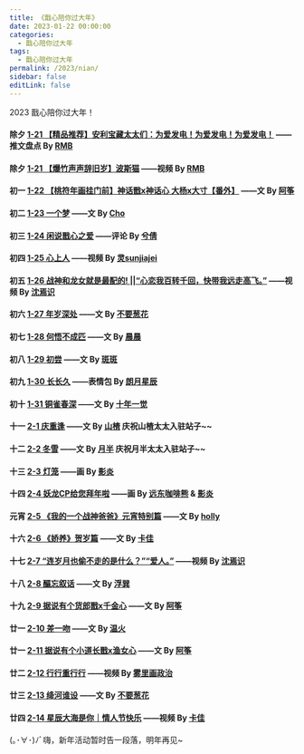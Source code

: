 ```yaml
---
title: 《戬心陪你过大年》
date: 2023-01-22 00:00:00
categories: 
  - 戬心陪你过大年
tags: 
  - 戬心陪你过大年
permalink: /2023/nian/
sidebar: false
editLink: false
---
```


2023 戬心陪你过大年！

#### 除夕 <a href="/pages/3c2b40/">1-21 【精品推荐】安利宝藏太太们：为爱发电！为爱发电！为爱发电！</a> ——推文盘点 By [RMB](https://rmb7920081.lofter.com/)

#### 除夕 <a href="/pages/525e32/">1-21 【爆竹声声辞旧岁】波斯猫</a> ——视频 By [RMB](https://rmb7920081.lofter.com/)

#### 初一 <a href="/pages/4c1e3a/">1-22 【桃符年画挂门前】神话戬x神话心 大杨x大寸【番外】</a> ——文 By [阿筝](/categories/?category=阿筝)

#### 初二 <a href="/pages/72969c/">1-23  一个梦</a> ——文 By [Cho](/categories/?category=Cho)

#### 初三 <a href="https://zhangxiqian279.lofter.com/post/1f14ceb9_2b7f22714">1-24  闲说戬心之爱</a> ——评论 By [兮倩](https://zhangxiqian279.lofter.com/)

#### 初四 <a href="/pages/96928b/">1-25  心上人</a> ——视频 By [灵sunjiajei](https://ling5421.lofter.com/)

#### 初五 <a href="/pages/392f5b/">1-26  战神和龙女就是最配的! ||“心恋我百转千回，快带我远走高飞。”</a> ——视频 By [沈焉识](/categories/?category=沈焉识)

#### 初六 <a href="/pages/535252/">1-27  年岁深处</a> ——文 By [不要葱花](/categories/?category=不要葱花)

#### 初七 <a href="/pages/b1a035/">1-28  何悟不成匹</a> ——文 By [晨晨](/categories/?category=晨晨)

#### 初八 <a href="/pages/ba18a0/">1-29  初尝</a> ——文 By [斑斑](/categories/?category=斑斑)

#### 初九 <a href="https://0613097967.lofter.com/post/4c51ee82_2b8252a28">1-30  长长久</a> ——表情包 By [朗月星辰](https://0613097967.lofter.com/)

#### 初十 <a href="/pages/eb06cd/">1-31  铜雀春深</a> ——文 By [十年一觉](/categories/?category=十年一觉)

#### 十一 <a href="/pages/026698/">2-1  庆重逢</a> ——文 By [山楂](/categories/?category=山楂) 庆祝山楂太太入驻站子~~

#### 十二 <a href="/pages/b836f9/">2-2  冬雪</a> ——文 By [月半](/categories/?category=月半) 庆祝月半太太入驻站子~~

#### 十三 <a href="/pages/b20d56/">2-3  灯笼</a> ——画 By [影炎](/categories/?category=影炎)

#### 十四 <a href="/pages/f33df7/">2-4  妖龙CP给您拜年啦</a> ——画 By [远东咖啡熊](https://fecbear.lofter.com/) & [影炎](/categories/?category=影炎)

#### 元宵 <a href="https://hoolycen.lofter.com/post/357d74_2b8391d92">2-5  《我的一个战神爸爸》元宵特别篇</a> ——文 By [holly](/categories/?category=holly)

#### 十六 <a href="/pages/2dcdc0/#贺岁篇">2-6  《娇养》贺岁篇</a> ——文 By [卡佳](/categories/?category=卡佳)

#### 十七 <a href="/pages/1810f3/">2-7  “连岁月也偷不走的是什么？”“爱人。”</a> ——视频 By [沈焉识](/categories/?category=沈焉识)

#### 十八 <a href="https://n54262436.lofter.com/post/1defeb9d_2b83fdd45">2-8  醧忘叙话</a> ——文 By [浮巽](https://n54262436.lofter.com/)

#### 十九 <a href="/pages/2e5a09/">2-9  据说有个货郎戬x千金心</a> ——文 By [阿筝](/categories/?category=阿筝)

#### 廿一 <a href="https://tenderfire.lofter.com/post/31a371df_2b845c792">2-10  差一吻</a> ——文 By [温火](https://tenderfire.lofter.com/)

#### 廿一 <a href="/pages/d914f7/">2-11  据说有个小道长戬x渔女心</a> ——文 By [阿筝](/categories/?category=阿筝)

#### 廿二 <a href="https://weijuanjuan16782.lofter.com/post/75362d81_2b848c1f5">2-12  行行重行行</a> ——视频 By [雾里画政治](https://weijuanjuan16782.lofter.com/)

#### 廿三 <a href="/pages/f4ac02/">2-13  绛河谁设</a> ——文 By [不要葱花](/categories/?category=不要葱花)

#### 廿四 <a href="/pages/ee2c15/">2-14  星辰大海是你｜情人节快乐</a> ——视频 By [卡佳](/categories/?category=卡佳)

(｡･∀･)ﾉﾞ嗨，新年活动暂时告一段落，明年再见~

<!-- more -->